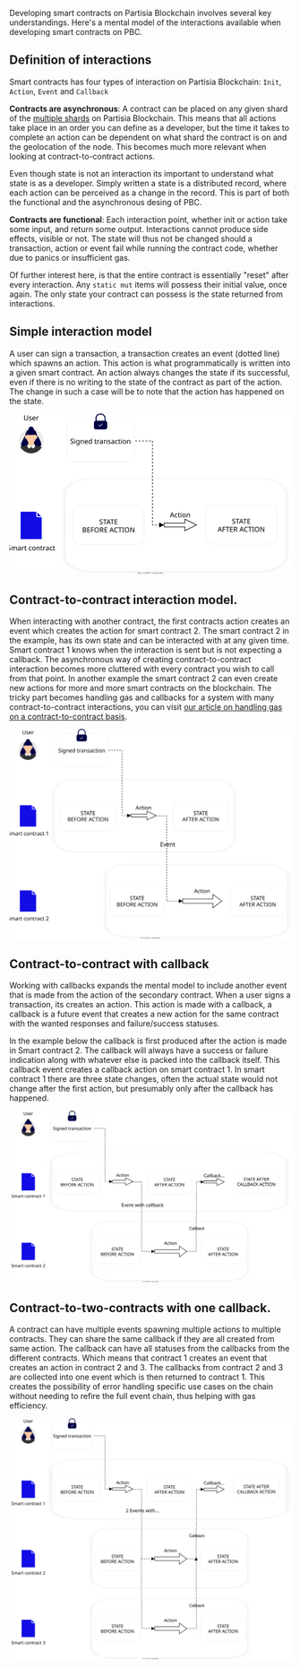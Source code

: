 Developing smart contracts on Partisia Blockchain involves several key understandings. Here's a mental model of the
interactions available when developing smart contracts on PBC.

## Definition of interactions

Smart contracts has four types of interaction on Partisia Blockchain:
`Init`,
`Action`,
`Event` and
`Callback`

**Contracts are asynchronous**: A contract can be placed on any given shard of
the [multiple shards](../pbc-fundamentals/sharding.md) on Partisia Blockchain. This means that all actions take place in
an order you can define as a developer, but the time it takes to complete an action can be dependent on what shard the
contract is on and the geolocation of the node. This becomes much more relevant when looking at contract-to-contract
actions.

Even though state is not an interaction its important to understand what state is as a developer. Simply written a state
is a distributed record, where each action can be perceived as a change in the record. This is part of both the
functional and the asynchronous desing of PBC.

**Contracts are functional**: Each interaction point, whether init or action take some input, and return some output.
Interactions cannot produce side effects, visible or not. The state will thus not be changed should a transaction,
action or event fail while running the contract code, whether due to panics or insufficient gas.

Of further interest here, is that the entire contract is essentially "reset" after every interaction. Any `static mut`
items will possess their initial value, once again. The only state your contract can possess is the state returned from
interactions.

## Simple interaction model

A user can sign a transaction, a transaction creates an event (dotted line) which spawns an action. This action is what
programmatically is written into a given smart contract. An action always changes the state if its successful, even if
there is no writing to the state of the contract as part of the action. The change in such a case will be to note that
the action has happened on the state.

![SmartContractMentalModelSimple.svg](mental-models/SmartContractMentalModelSimple.svg)

## Contract-to-contract interaction model.

When interacting with another contract, the first contracts action creates an event which creates the action for smart
contract 2. The smart contract 2 in the
example, has its own state and
can be interacted with at any given time. Smart contract 1 knows when the interaction is sent but is not expecting a
callback. The asynchronous way of creating contract-to-contract interaction becomes more
cluttered with every contract you wish to call from that point. In another example the smart contract 2 can even create
new actions for more and more smart contracts on the blockchain. The tricky part becomes handling gas and callbacks for
a system with many contract-to-contract interactions, you can
visit [our article on handling gas on a contract-to-contract basis](gas/contract-to-contract-gas-estimation.md).

![SmartContractMentalModelcontract-to-contract.svg](mental-models%2FSmartContractMentalModelcontract-to-contract.svg)

## Contract-to-contract with callback

Working with callbacks expands the mental model to include another event that is made from the action of the secondary
contract. When a user signs a transaction, its creates an action. This action is made with a callback, a callback is a
future event that creates a new action for the same contract with the wanted responses and failure/success statuses.

In the example below the callback is first produced after the action is made in Smart contract 2. The callback will
always have a success or
failure indication along with whatever else is packed into the callback itself. This callback event creates a callback
action on smart contract 1. In smart contract 1 there are three state changes, often the actual state would not
change after the first action, but presumably only after the callback has happened.

![SmartContractMentalModelWithCallback.svg](mental-models%2FSmartContractMentalModelWithCallback.svg)

## Contract-to-two-contracts with one callback.

A contract can have multiple events spawning multiple actions to multiple contracts. They can share the same callback if
they are all created from same action. The callback can have all statuses from the callbacks from the different
contracts. Which means that contract 1 creates an event that creates an action in contract 2 and 3. The callbacks from
contract 2 and 3 are collected into one event which is then returned to contract 1. This creates the possibility of
error handling specific use cases on the chain without needing to refire the full event chain, thus helping with gas
efficiency.

![SmartContractMentalModelTwoActionsOneCallback.svg](mental-models%2FSmartContractMentalModelTwoActionsOneCallback.svg)
